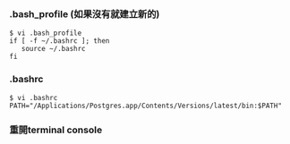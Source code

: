 ### .bash_profile (如果沒有就建立新的)
```shell
$ vi .bash_profile
if [ -f ~/.bashrc ]; then
   source ~/.bashrc
fi
```

### .bashrc
```shell
$ vi .bashrc
PATH="/Applications/Postgres.app/Contents/Versions/latest/bin:$PATH"
```

### 重開terminal console

